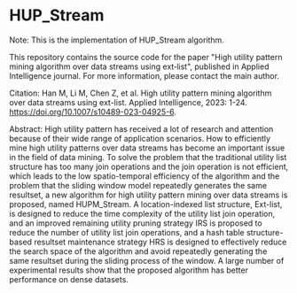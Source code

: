 # HUP_Stream
Note: This is the implementation of HUP_Stream algorithm.

This repository contains the source code for the paper "High utility pattern mining algorithm over data streams using ext‑list", published in Applied Intelligence journal. For more information, please contact the main author.

Citation: Han M, Li M, Chen Z, et al. High utility pattern mining algorithm over data streams using ext-list. Applied Intelligence, 2023: 1-24.
https://doi.org/10.1007/s10489-023-04925-6.

Abstract: High utility pattern has received a lot of research and attention because of their wide range of application scenarios. How to efficiently mine high utility patterns over data streams has become an important issue in the field of data mining. To solve the problem that the traditional utility list structure has too many join operations and the join operation is not efficient, which leads to the low spatio-temporal efficiency of the algorithm and the problem that the sliding window model repeatedly generates the same resultset, a new algorithm for high utility pattern mining over data streams is proposed, named HUPM_Stream. A location-indexed list structure, Ext-list, is designed to reduce the time complexity of the utility list join operation, and an improved remaining utility pruning strategy IRS is proposed to reduce the number of utility list join operations, and a hash table structure-based resultset maintenance strategy HRS is designed to effectively reduce the search space of the algorithm and avoid repeatedly generating the same resultset during the sliding process of the window. A large number of experimental results show that the proposed algorithm has better performance on dense datasets.
